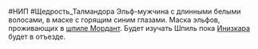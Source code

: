 #НИП #Щедрость_Талмандора 
Эльф-мужчина с длинными белыми волосами, в маске с горящим синим глазами. Маска эльфов, проживающих в [шпиле Мордант](Шпиль%20Морданта.md). Будет изучать Шпиль пока [Инизкара](Инизкара.md) будет в отъезде.


